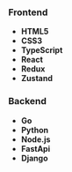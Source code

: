 ### Frontend
- **HTML5**
- **CSS3**
- **TypeScript**
- **React**
- **Redux**
- **Zustand**

### Backend
- **Go**
- **Python**
- **Node.js**
- **FastApi**
- **Django**
